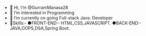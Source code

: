 - 👋 Hi, I’m @GurramManasa28
- 👀 I’m interested in Programming
- 🌱 I’m currently on going Full-stack Java.     Developer
- 💯Skills:-
   ●FRONT-END:-
     HTML,CSS,JAVASCRIPT.
   ●BACK-END:-
     JAVA,OOPS,DSA,Spring Boot.
